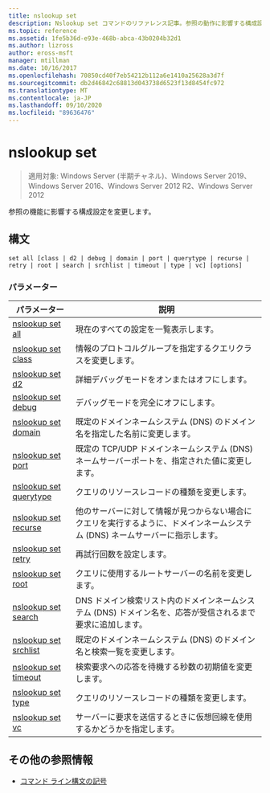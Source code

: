 ```yaml
---
title: nslookup set
description: Nslookup set コマンドのリファレンス記事。参照の動作に影響する構成設定を変更します。
ms.topic: reference
ms.assetid: 1fe5b36d-e93e-468b-abca-43b0204b32d1
ms.author: lizross
author: eross-msft
manager: mtillman
ms.date: 10/16/2017
ms.openlocfilehash: 70850cd40f7eb54212b112a6e1410a25628a3d7f
ms.sourcegitcommit: db2d46842c68813d043738d6523f13d8454fc972
ms.translationtype: MT
ms.contentlocale: ja-JP
ms.lasthandoff: 09/10/2020
ms.locfileid: "89636476"
---
```

# <a name="nslookup-set"></a>nslookup set

> 適用対象: Windows Server (半期チャネル)、Windows Server 2019、Windows Server 2016、Windows Server 2012 R2、Windows Server 2012

参照の機能に影響する構成設定を変更します。

## <a name="syntax"></a>構文

```
set all [class | d2 | debug | domain | port | querytype | recurse | retry | root | search | srchlist | timeout | type | vc] [options]
```

### <a name="parameters"></a>パラメーター

| パラメーター | 説明 |
| --------- | ----------- |
| [nslookup set all](nslookup-set-all.md) | 現在のすべての設定を一覧表示します。 |
| [nslookup set class](nslookup-set-class.md) | 情報のプロトコルグループを指定するクエリクラスを変更します。 |
| [nslookup set d2](nslookup-set-d2.md) | 詳細デバッグモードをオンまたはオフにします。 |
| [nslookup set debug](nslookup-set-debug.md) | デバッグモードを完全にオフにします。 |
| [nslookup set domain](nslookup-set-domain.md) | 既定のドメインネームシステム (DNS) のドメイン名を指定した名前に変更します。 |
| [nslookup set port](nslookup-set-port.md) | 既定の TCP/UDP ドメインネームシステム (DNS) ネームサーバーポートを、指定された値に変更します。
| [nslookup set querytype](nslookup-set-querytype.md) | クエリのリソースレコードの種類を変更します。 |
| [nslookup set recurse](nslookup-set-recurse.md) | 他のサーバーに対して情報が見つからない場合にクエリを実行するように、ドメインネームシステム (DNS) ネームサーバーに指示します。 |
| [nslookup set retry](nslookup-set-retry.md) | 再試行回数を設定します。 |
| [nslookup set root](nslookup-set-root.md) | クエリに使用するルートサーバーの名前を変更します。 |
| [nslookup set search](nslookup-set-search.md) | DNS ドメイン検索リスト内のドメインネームシステム (DNS) ドメイン名を、応答が受信されるまで要求に追加します。 |
| [nslookup set srchlist](nslookup-set-srchlist.md) | 既定のドメインネームシステム (DNS) のドメイン名と検索一覧を変更します。 |
| [nslookup set timeout](nslookup-set-timeout.md) | 検索要求への応答を待機する秒数の初期値を変更します。 |
| [nslookup set type](nslookup-set-type.md) | クエリのリソースレコードの種類を変更します。 |
| [nslookup set vc](nslookup-set-vc.md) | サーバーに要求を送信するときに仮想回線を使用するかどうかを指定します。 |

## <a name="additional-references"></a>その他の参照情報

- [コマンド ライン構文の記号](command-line-syntax-key.md)
